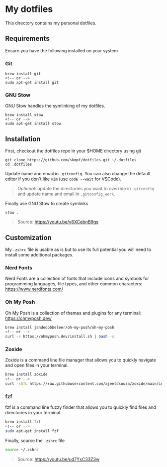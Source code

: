 # My dotfiles

This directory contains my personal dotfiles.

## Requirements

Ensure you have the following installed on your system

### Git

```
brew install git
<!-- or -->
sudo apt-get install git
```

### GNU Stow

GNU Stow handles the symlinking of my dotfiles.

```
brew install stow
<!-- or -->
sudo apt-get install stow
```

## Installation

First, checkout the dotfiles repo in your $HOME directory using git

```
git clone https://github.com/skmpf/dotfiles.git ~/.dotfiles
cd .dotfiles
```

Update name and email in `.gitconfig`. You can also change the default editor if you don't like `vim` (use `code --wait` for VSCode).

> _Optional:_ update the directories you want to override in `.gitconfig` and update name and email in `.gitconfig_work`.

Finally use GNU Stow to create symlinks

```
stow .
```

> Source: https://youtu.be/y6XCebnB9gs

## Customization

My `.zshrc` file is usable as is but to use its full potential you will need to install some additional packages.

### Nerd Fonts

Nerd Fonts are a collection of fonts that include icons and symbols for programming languages, file types, and other common characters: https://www.nerdfonts.com/

### Oh My Posh

Oh My Posh is a collection of themes and plugins for any terminal: https://ohmyposh.dev/

```bash
brew install jandedobbeleer/oh-my-posh/oh-my-posh
<!-- or -->
curl -s https://ohmyposh.dev/install.sh | bash -s
```

### Zoxide

Zoxide is a command line file manager that allows you to quickly navigate and open files in your terminal.

```bash
brew install zoxide
<!-- or -->
curl -sSfL https://raw.githubusercontent.com/ajeetdsouza/zoxide/main/install.sh | sh
```

### fzf

fzf is a command line fuzzy finder that allows you to quickly find files and directories in your terminal.

```bash
brew install fzf
<!-- or -->
sudo apt-get install fzf
```

Finally, source the `.zshrc` file

```bash
source ~/.zshrc
```

> Source: https://youtu.be/ud7YxC33Z3w
